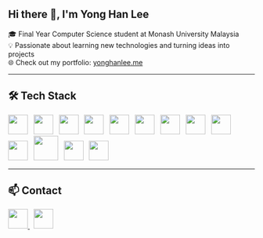 ## Hi there 👋, I'm Yong Han Lee

🎓 Final Year Computer Science student at Monash University Malaysia  
💡 Passionate about learning new technologies and turning ideas into projects  
🌐 Check out my portfolio: [yonghanlee.me](https://yonghanlee.me/)

---

## 🛠 Tech Stack

<img src="https://cdn.jsdelivr.net/gh/devicons/devicon/icons/javascript/javascript-original.svg" width="40" height="40"/> &nbsp;
<img src="https://cdn.jsdelivr.net/gh/devicons/devicon/icons/typescript/typescript-original.svg" width="40" height="40"/> &nbsp;
<img src="https://cdn.jsdelivr.net/gh/devicons/devicon/icons/react/react-original.svg" width="40" height="40"/> &nbsp;
<img src="https://cdn.jsdelivr.net/gh/devicons/devicon/icons/html5/html5-original.svg" width="40" height="40"/> &nbsp;
<img src="https://cdn.jsdelivr.net/gh/devicons/devicon/icons/css3/css3-original.svg" width="40" height="40"/> &nbsp;
<img src="https://img.icons8.com/color/48/tailwindcss.png" width="40" height="40"/> &nbsp;
<img src="https://cdn.jsdelivr.net/gh/devicons/devicon/icons/java/java-original.svg" width="40" height="40"/> &nbsp;
<img src="https://cdn.jsdelivr.net/gh/devicons/devicon/icons/python/python-original.svg" width="40" height="40"/> &nbsp;
<img src="https://cdn.jsdelivr.net/gh/devicons/devicon/icons/c/c-original.svg" width="40" height="40"/> &nbsp;
<img src="https://cdn.jsdelivr.net/gh/devicons/devicon/icons/kotlin/kotlin-original.svg" width="40" height="40"/> &nbsp;
<img src="https://cdn.jsdelivr.net/gh/devicons/devicon/icons/nodejs/nodejs-plain-wordmark.svg" width="50" height="50"/> &nbsp;
<img src="https://cdn.jsdelivr.net/gh/devicons/devicon/icons/postgresql/postgresql-original.svg" width="40" height="40"/> &nbsp;
<img src="https://cdn.jsdelivr.net/gh/devicons/devicon/icons/mongodb/mongodb-original.svg" width="40" height="40"/>

---

## 📫 Contact

<a href="https://www.linkedin.com/in/yong-han-lee/">
  <img src="https://cdn.jsdelivr.net/gh/devicons/devicon/icons/linkedin/linkedin-original.svg" width="40" height="40"/>
</a> &nbsp;
<a href="mailto:your.email@domain.com">
  <img src="https://img.icons8.com/color/48/gmail.png" width="40" height="40"/>
</a>
